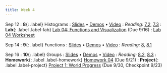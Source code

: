 ```yaml
---
title: Week 4
---
```


Sep 12
: **8**{: .label} Histograms
  : [Slides](#) &#8226; [Demos](#) &#8226; [Video](#)
: *Reading:* [7.2](#), [7.3](#)
: **Lab**{: .label .label-lab} [Lab 04: Functions and Visualization](#) (Due 9/16)
  : [Lab 04 Worksheet](#)

Sep 14
: **9**{: .label} Functions
  : [Slides](#) &#8226; [Demos](#) &#8226; [Video](#)
: *Reading:* [8](#), [8.1](#)

Sep 16
: **10**{: .label} Groups
  : [Slides](#) &#8226; [Demos](#) &#8226; [Video](#)
: *Reading:* [8.2](#), [8.3](#)
: **Homework**{: .label .label-homework} [Homework 04](#) (Due 9/21)
: **Project**{: .label .label-project} [Project 1: World Progress](#) (Due 9/30, Checkpoint 9/23)
